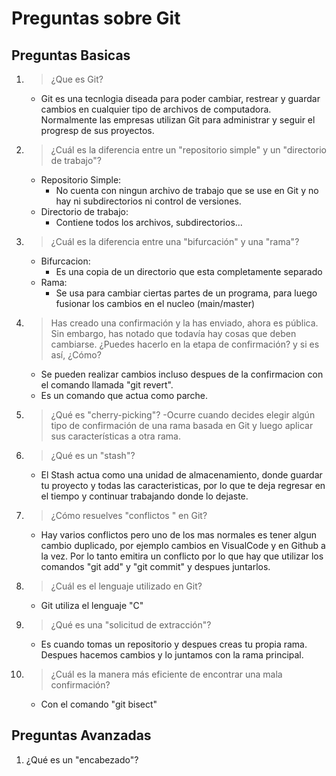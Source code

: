 # Preguntas sobre Git
## Preguntas Basicas
1. >¿Que es Git?
    - Git es una tecnlogia diseada para poder cambiar, restrear y guardar cambios en cualquier tipo de archivos de computadora. Normalmente las empresas utilizan Git para administrar y seguir el progresp de sus proyectos.
2. >¿Cuál es la diferencia entre un "repositorio simple" y un "directorio de trabajo"?
    - Repositorio Simple:
        - No cuenta con ningun archivo de trabajo que se use en Git y no hay ni subdirectorios ni control de versiones.
    - Directorio de trabajo:
        - Contiene todos los archivos, subdirectorios... 
3. >¿Cuál es la diferencia entre una "bifurcación" y una "rama"?
    - Bifurcacion:
        - Es una copia de un directorio que esta completamente separado
    - Rama:
        - Se usa para cambiar ciertas partes de un programa, para luego fusionar los cambios en el nucleo (main/master)
4. >Has creado una confirmación y la has enviado, ahora es pública. Sin embargo, has notado que todavía hay cosas que deben cambiarse. ¿Puedes hacerlo en la etapa de confirmación? y si es así, ¿Cómo?
    - Se pueden realizar cambios incluso despues de la confirmacion con el comando llamada "git revert".
    - Es un comando que actua como parche.
5. >¿Qué es "cherry-picking"?
    -Ocurre cuando decides elegir algún tipo de confirmación de una rama basada en Git y luego aplicar sus características a otra rama. 
6. >¿Qué es un "stash"?
    - El Stash actua como una unidad de almacenamiento, donde guardar tu proyecto y todas las caracteristicas, por lo que te deja regresar en el tiempo y continuar trabajando donde lo dejaste.
7. >¿Cómo resuelves "conflictos " en Git?
    - Hay varios conflictos pero uno de los mas normales es tener algun cambio duplicado, por ejemplo cambios en VisualCode y en Github a la vez. Por lo tanto emitira un conflicto por lo que hay que utilizar los comandos "git add" y "git commit" y despues juntarlos.
8. >¿Cuál es el lenguaje utilizado en Git?
    - Git utiliza el lenguaje "C"
9. >¿Qué es una "solicitud de extracción"?
    - Es cuando tomas un repositorio y despues creas tu propia rama. Despues hacemos cambios y lo juntamos con la rama principal.
10. >¿Cuál es la manera más eficiente de encontrar una mala confirmación?
    - Con el comando "git bisect"
## Preguntas Avanzadas
1. ¿Qué es un "encabezado"?